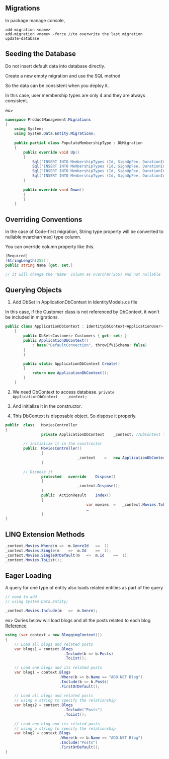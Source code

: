 ## Migrations
In package manage console,
```
add-migration <name>
add-migration <name> -force //to overwrite the last migration
update-database
```

## Seeding the Database
Do not insert default data into database directly. 

Create a new empty migration and use the SQL method

So the data can be consistent when you deploy it. 

In this case, user membership types are only 4 and they are always consistent. 

ex>
```c#
namespace ProductManagement.Migrations
{
    using System;
    using System.Data.Entity.Migrations;
    
    public partial class PopulateMembershipType : DbMigration
    {
        public override void Up()
        {
            Sql("INSERT INTO MembershipTypes (Id, SignUpFee, DurationInMonths, DiscountRate) VALUES(1, 0, 0, 0)");
            Sql("INSERT INTO MembershipTypes (Id, SignUpFee, DurationInMonths, DiscountRate) VALUES(2, 30, 1, 10)");
            Sql("INSERT INTO MembershipTypes (Id, SignUpFee, DurationInMonths, DiscountRate) VALUES(3, 90, 3, 15)");
            Sql("INSERT INTO MembershipTypes (Id, SignUpFee, DurationInMonths, DiscountRate) VALUES(4, 300, 12, 20)");
        }
        
        public override void Down()
        {
        }
    }
```

## Overriding Conventions

In the case of Code-first migration, String type property will be converted to nullable nvarchar(max) type column.

You can override column property like this.
```c#
[Required]
[StringLength(255)]
public string Name {get; set;}

// it will change the 'Name' column as nvarchar(255) and not nullable 
```

## Querying Objects
1. Add DbSet in ApplicationDbContext in IdentityModels.cs file

In this case, if the Customer class is not referenced by DbContext, it won't be included in migrations.
```c#
public class ApplicationDbContext : IdentityDbContext<ApplicationUser>
    {
        public DbSet<Customer> Customers { get; set; }
        public ApplicationDbContext()
            : base("DefaultConnection", throwIfV1Schema: false)
        {
        }

        public static ApplicationDbContext Create()
        {
            return new ApplicationDbContext();
        }
    }
```

2. We need DbContext to access database. `private	ApplicationDbContext	_context;`

3. And initialize it in the constructor. 

4. This DbContext is disposable object. So dispose it properly.

```c#
public	class	MoviesController	
{
				private	ApplicationDbContext	_context; //DbContext to access database
				
        // initialize it in the constructor
        public	MoviesController()
				{
								_context	=	new	ApplicationDbContext();
				}
        
        // Dispose it
				protected	override	Dispose()
				{
								_context.Dispose();
				}
				public	ActionResult	Index()	
				{
									var	movies	=	_context.Movies.ToList();
									…		
				}
}	
```

## LINQ Extension Methods
```c#
_context.Movies.Where(m	=>	m.GenreId	==	1)
_context.Movies.Single(m	=>	m.Id	==	1);
_context.Movies.SingleOrDefault(m	=>	m.Id	==	1);
_context.Movies.ToList();	
```

## Eager Loading
A query for one type of entity also loads related entities as part of the query

```c#
// need to add
// using System.Data.Entity;

_context.Movies.Include(m	=>	m.Genre);
```

ex> Quries below will load blogs and all the posts related to each blog [Reference](https://msdn.microsoft.com/en-us/library/jj574232(v=vs.113).aspx)
```c#
using (var context = new BloggingContext()) 
{ 
    // Load all blogs and related posts 
    var blogs1 = context.Blogs 
                          .Include(b => b.Posts) 
                          .ToList(); 
 
    // Load one blogs and its related posts 
    var blog1 = context.Blogs 
                        .Where(b => b.Name == "ADO.NET Blog") 
                        .Include(b => b.Posts) 
                        .FirstOrDefault(); 
 
    // Load all blogs and related posts  
    // using a string to specify the relationship 
    var blogs2 = context.Blogs 
                          .Include("Posts") 
                          .ToList(); 
 
    // Load one blog and its related posts  
    // using a string to specify the relationship 
    var blog2 = context.Blogs 
                        .Where(b => b.Name == "ADO.NET Blog") 
                        .Include("Posts") 
                        .FirstOrDefault(); 
}
```
